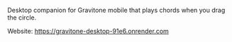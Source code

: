 Desktop companion for Gravitone mobile that plays chords when you drag the circle.

Website: https://gravitone-desktop-91e6.onrender.com
